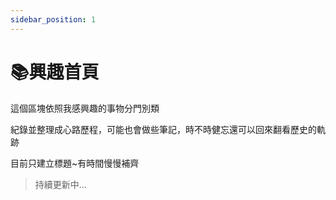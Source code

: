 ```yaml
---
sidebar_position: 1
---
```


# 📚興趣首頁

這個區塊依照我感興趣的事物分門別類

紀錄並整理成心路歷程，可能也會做些筆記，時不時健忘還可以回來翻看歷史的軌跡

目前只建立標題~有時間慢慢補齊

> 持續更新中...